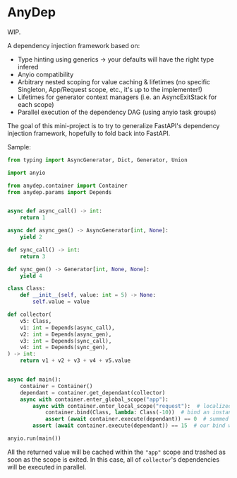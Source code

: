 # AnyDep

WIP.

A dependency injection framework based on:

- Type hinting using generics -> your defaults will have the right type infered
- Anyio compatibility
- Arbitrary nested scoping for value caching & lifetimes (no specific Singleton, App/Request scope, etc., it's up to the implementer!)
- Lifetimes for generator context managers (i.e. an AsyncExitStack for each scope)
- Parallel execution of the dependency DAG (using anyio task groups)

The goal of this mini-project is to try to generalize FastAPI's dependency injection framework, hopefully to fold back into FastAPI.

Sample:

```python
from typing import AsyncGenerator, Dict, Generator, Union

import anyio

from anydep.container import Container
from anydep.params import Depends


async def async_call() -> int:
    return 1

async def async_gen() -> AsyncGenerator[int, None]:
    yield 2

def sync_call() -> int:
    return 3

def sync_gen() -> Generator[int, None, None]:
    yield 4

class Class:
    def __init__(self, value: int = 5) -> None:
        self.value = value

def collector(
    v5: Class,
    v1: int = Depends(async_call),
    v2: int = Depends(async_gen),
    v3: int = Depends(sync_call),
    v4: int = Depends(sync_gen),
) -> int:
    return v1 + v2 + v3 + v4 + v5.value


async def main():
    container = Container()
    dependant = container.get_dependant(collector)
    async with container.enter_global_scope("app"):
        async with container.enter_local_scope("request"):  # localized using contextvars
            container.bind(Class, lambda: Class(-10))  # bind an instance, class, callable, etc.; for example an incoming request
            assert (await container.execute(dependant)) == 0  # summed up to 10 but Class.value is -10
        assert (await container.execute(dependant)) == 15  # our bind was cleared since we exited the scope

anyio.run(main())
```

All the returned value will be cached within the `"app"` scope and trashed as soon as the scope is exited.
In this case, all of `collector`'s dependencies will be executed in parallel.
